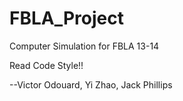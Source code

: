 FBLA_Project
============
Computer Simulation for FBLA 13-14

Read Code Style!!

--Victor Odouard, Yi Zhao, Jack Phillips
